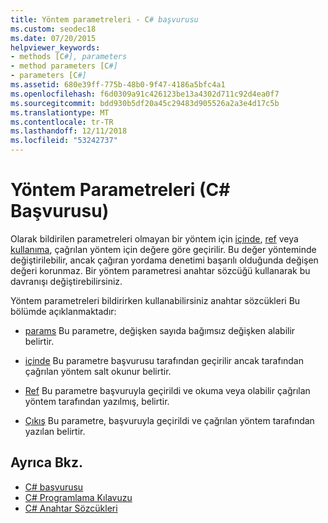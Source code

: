 ```yaml
---
title: Yöntem parametreleri - C# başvurusu
ms.custom: seodec18
ms.date: 07/20/2015
helpviewer_keywords:
- methods [C#], parameters
- method parameters [C#]
- parameters [C#]
ms.assetid: 680e39ff-775b-48b0-9f47-4186a5bfc4a1
ms.openlocfilehash: f6d0309a91c426123be13a4302d711c92d4ea0f7
ms.sourcegitcommit: bdd930b5df20a45c29483d905526a2a3e4d17c5b
ms.translationtype: MT
ms.contentlocale: tr-TR
ms.lasthandoff: 12/11/2018
ms.locfileid: "53242737"
---
```

# <a name="method-parameters-c-reference"></a>Yöntem Parametreleri (C# Başvurusu)

Olarak bildirilen parametreleri olmayan bir yöntem için [içinde](../../../csharp/language-reference/keywords/in-parameter-modifier.md), [ref](../../../csharp/language-reference/keywords/ref.md) veya [kullanıma](../../../csharp/language-reference/keywords/out-parameter-modifier.md), çağrılan yöntem için değere göre geçirilir. Bu değer yönteminde değiştirilebilir, ancak çağıran yordama denetimi başarılı olduğunda değişen değeri korunmaz. Bir yöntem parametresi anahtar sözcüğü kullanarak bu davranışı değiştirebilirsiniz.  
  
 Yöntem parametreleri bildirirken kullanabilirsiniz anahtar sözcükleri Bu bölümde açıklanmaktadır:  
  
-   [params](../../../csharp/language-reference/keywords/params.md) Bu parametre, değişken sayıda bağımsız değişken alabilir belirtir.
  
-   [içinde](../../../csharp/language-reference/keywords/in-parameter-modifier.md) Bu parametre başvurusu tarafından geçirilir ancak tarafından çağrılan yöntem salt okunur belirtir.
  
-   [Ref](../../../csharp/language-reference/keywords/ref.md) Bu parametre başvuruyla geçirildi ve okuma veya olabilir çağrılan yöntem tarafından yazılmış, belirtir.
  
-   [Çıkış](../../../csharp/language-reference/keywords/out-parameter-modifier.md) Bu parametre, başvuruyla geçirildi ve çağrılan yöntem tarafından yazılan belirtir.
  
## <a name="see-also"></a>Ayrıca Bkz.

- [C# başvurusu](../../../csharp/language-reference/index.md)  
- [C# Programlama Kılavuzu](../../../csharp/programming-guide/index.md)  
- [C# Anahtar Sözcükleri](../../../csharp/language-reference/keywords/index.md)
